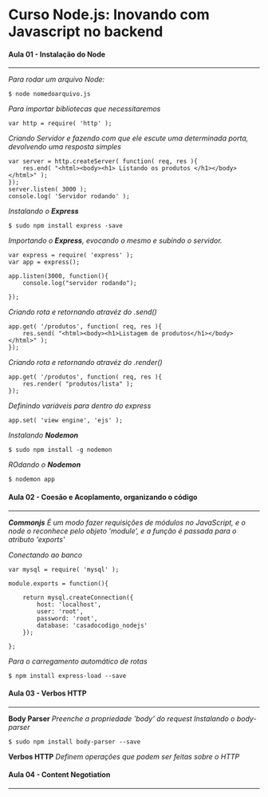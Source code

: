 # Curso Node.js: Inovando com Javascript no backend


#### Aula 01 - Instalação do Node
-------------------------

*Para rodar um arquivo Node:*
```
$ node nomedoarquivo.js
```

*Para importar bibliotecas que necessitaremos*
```
var http = require( 'http' );
```

*Criando Servidor e fazendo com que ele escute uma determinada porta, devolvendo uma resposta simples*

```
var server = http.createServer( function( req, res ){
    res.end( "<html><body><h1> Listando os produtos </h1></body></html>" );
});
server.listen( 3000 );
console.log( 'Servidor rodando' );

```

*Instalando o **Express***
```
$ sudo npm install express -save
```

*Importando o **Express**, evocando o mesmo e subindo o servidor.*
```
var express = require( 'express' );
var app = express();

app.listen(3000, function(){
    console.log("servidor rodando");

});
```
*Criando rota e retornando atravéz do .send()*
```
app.get( '/produtos', function( req, res ){
    res.send( "<html><body><h1>Listagem de produtos</h1></body></html>" );
});

```

*Criando rota e retornando atravéz do .render()*
```
app.get( '/produtos', function( req, res ){
    res.render( "produtos/lista" );    
});

```

*Definindo variáveis para dentro do express*
```
app.set( 'view engine', 'ejs' );
```

*Instalando **Nodemon***
```
$ sudo npm install -g nodemon
```
*ROdando o **Nodemon***
```
$ nodemon app
```

#### Aula 02 - Coesão e Acoplamento, organizando o código
-------------------------
***Commonjs***
*É um modo fazer requisições de módulos no JavaScript, e o node o reconhece pelo objeto 'module', e a função é passada para o atributo 'exports'*

*Conectando ao banco*

```
var mysql = require( 'mysql' );

module.exports = function(){

    return mysql.createConnection({
        host: 'localhost',
        user: 'root',
        password: 'root',
        database: 'casadocodigo_nodejs'
    });

};

```

*Para o carregamento automático de rotas*
```
$ npm install express-load --save
```

#### Aula 03 - Verbos HTTP
-------------------------

**Body Parser**
*Preenche a propriedade 'body' do request*
*Instalando o body-parser*

```
$ sudo npm install body-parser --save
```

**Verbos HTTP**
*Definem operações que podem ser feitas sobre o HTTP*


#### Aula 04 - Content Negotiation
-------------------------
